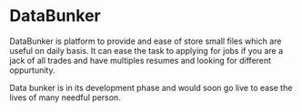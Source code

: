 # DataBunker

DataBunker is platform to provide and ease of store small files which are useful on daily basis. It can ease the task to applying for jobs if you are a jack of all trades and have multiples resumes and looking for different oppurtunity. 

Data bunker is in its development phase and would soon go live to ease the lives of many needful person.
